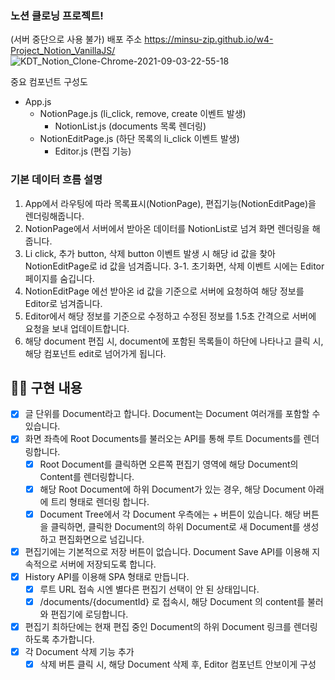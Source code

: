 ### 노션 클로닝 프로젝트!
(서버 중단으로 사용 불가)
배포 주소 https://minsu-zip.github.io/w4-Project_Notion_VanillaJS/
![KDT_Notion_Clone-Chrome-2021-09-03-22-55-18](https://user-images.githubusercontent.com/52727782/132017331-032abafa-3897-47b2-ba44-3e175f6ddabb.gif)

중요 컴포넌트 구성도 
-  App.js
    - NotionPage.js (li_click, remove, create 이벤트 발생)
        - NotionList.js (documents 목록 렌더링)
    - NotionEditPage.js (하단 목록의 li_click 이벤트 발생)
        - Editor.js (편집 기능)
        
### 기본 데이터 흐름 설명
1. App에서 라우팅에 따라 목록표시(NotionPage),  편집기능(NotionEditPage)을 렌더링해줍니다.
2. NotionPage에서 서버에서 받아온 데이터를 NotionList로 넘겨 화면 렌더링을 해줍니다.
3. Li click, 추가 button, 삭제 button 이벤트 발생 시 해당 id 값을 찾아 NotionEditPage로 id 값을 넘겨줍니다.
 3-1. 초기화면, 삭제 이벤트 시에는 Editor 페이지를 숨깁니다.
4. NotionEditPage 에선 받아온 id 값을 기준으로 서버에 요청하여 해당 정보를 Editor로 넘겨줍니다.
5. Editor에서 해당 정보를 기준으로 수정하고 수정된 정보를 1.5초 간격으로 서버에 요청을 보내 업데이트합니다.
6. 해당 document 편집 시, document에 포함된 목록들이 하단에 나타나고 클릭 시, 해당 컴포넌트 edit로 넘어가게 됩니다.

## 👩‍💻 구현 내용 <!-- 기능을 Commit 별로 잘개 쪼개고, Commit 별로 설명해주세요 -->
- [x] 글 단위를 Document라고 합니다. Document는 Document 여러개를 포함할 수 있습니다.
- [x] 화면 좌측에 Root Documents를 불러오는 API를 통해 루트 Documents를 렌더링합니다.
  - [x] Root Document를 클릭하면 오른쪽 편집기 영역에 해당 Document의 Content를 렌더링합니다.
  - [x] 해당 Root Document에 하위 Document가 있는 경우, 해당 Document 아래에 트리 형태로 렌더링 합니다.
  - [x] Document Tree에서 각 Document 우측에는 + 버튼이 있습니다. 해당 버튼을 클릭하면, 클릭한 Document의 하위 Document로 새 Document를 생성하고 편집화면으로 넘깁니다.
- [x] 편집기에는 기본적으로 저장 버튼이 없습니다. Document Save API를 이용해 지속적으로 서버에 저장되도록 합니다.
- [x] History API를 이용해 SPA 형태로 만듭니다.
  - [x] 루트 URL 접속 시엔 별다른 편집기 선택이 안 된 상태입니다.
  - [x] /documents/{documentId} 로 접속시, 해당 Document 의 content를 불러와 편집기에 로딩합니다.
- [x] 편집기 최하단에는 현재 편집 중인 Document의 하위 Document 링크를 렌더링하도록 추가합니다.
- [x] 각 Document 삭제 기능 추가
  - [x] 삭제 버튼 클릭 시, 해당 Document 삭제 후, Editor 컴포넌트 안보이게 구성
